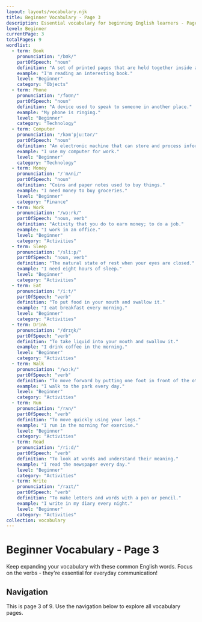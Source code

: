 ```yaml
---
layout: layouts/vocabulary.njk
title: Beginner Vocabulary - Page 3
description: Essential vocabulary for beginning English learners - Page 3 of 9
level: Beginner
currentPage: 3
totalPages: 9
wordlist: 
  - term: Book
    pronunciation: "/bʊk/"
    partOfSpeech: "noun"
    definition: "A set of printed pages that are held together inside a cover."
    example: "I'm reading an interesting book."
    level: "Beginner"
    category: "Objects"
  - term: Phone
    pronunciation: "/foʊn/"
    partOfSpeech: "noun"
    definition: "A device used to speak to someone in another place."
    example: "My phone is ringing."
    level: "Beginner"
    category: "Technology"
  - term: Computer
    pronunciation: "/kəmˈpjuːtər/"
    partOfSpeech: "noun"
    definition: "An electronic machine that can store and process information."
    example: "I use my computer for work."
    level: "Beginner"
    category: "Technology"
  - term: Money
    pronunciation: "/ˈmʌni/"
    partOfSpeech: "noun"
    definition: "Coins and paper notes used to buy things."
    example: "I need money to buy groceries."
    level: "Beginner"
    category: "Finance"
  - term: Work
    pronunciation: "/wɜːrk/"
    partOfSpeech: "noun, verb"
    definition: "Activity that you do to earn money; to do a job."
    example: "I work in an office."
    level: "Beginner"
    category: "Activities"
  - term: Sleep
    pronunciation: "/sliːp/"
    partOfSpeech: "noun, verb"
    definition: "The natural state of rest when your eyes are closed."
    example: "I need eight hours of sleep."
    level: "Beginner"
    category: "Activities"
  - term: Eat
    pronunciation: "/iːt/"
    partOfSpeech: "verb"
    definition: "To put food in your mouth and swallow it."
    example: "I eat breakfast every morning."
    level: "Beginner"
    category: "Activities"
  - term: Drink
    pronunciation: "/drɪŋk/"
    partOfSpeech: "verb"
    definition: "To take liquid into your mouth and swallow it."
    example: "I drink coffee in the morning."
    level: "Beginner"
    category: "Activities"
  - term: Walk
    pronunciation: "/wɔːk/"
    partOfSpeech: "verb"
    definition: "To move forward by putting one foot in front of the other."
    example: "I walk to the park every day."
    level: "Beginner"
    category: "Activities"
  - term: Run
    pronunciation: "/rʌn/"
    partOfSpeech: "verb"
    definition: "To move quickly using your legs."
    example: "I run in the morning for exercise."
    level: "Beginner"
    category: "Activities"
  - term: Read
    pronunciation: "/riːd/"
    partOfSpeech: "verb"
    definition: "To look at words and understand their meaning."
    example: "I read the newspaper every day."
    level: "Beginner"
    category: "Activities"
  - term: Write
    pronunciation: "/raɪt/"
    partOfSpeech: "verb"
    definition: "To make letters and words with a pen or pencil."
    example: "I write in my diary every night."
    level: "Beginner"
    category: "Activities"
collection: vocabulary
---
```


# Beginner Vocabulary - Page 3

Keep expanding your vocabulary with these common English words. Focus on the verbs - they're essential for everyday communication!

## Navigation
This is page 3 of 9. Use the navigation below to explore all vocabulary pages.